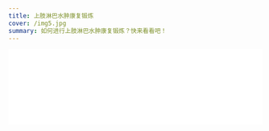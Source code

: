 ```yaml
---
title: 上肢淋巴水肿康复锻炼
cover: /img5.jpg
summary: 如何进行上肢淋巴水肿康复锻炼？快来看看吧！
---
```


<iframe src="//player.bilibili.com/player.html?aid=260275059&bvid=BV1ne41137rF&cid=827908720&page=1" scrolling="no" border="0" frameborder="no" framespacing="0" allowfullscreen="true" width="100%"> </iframe>
